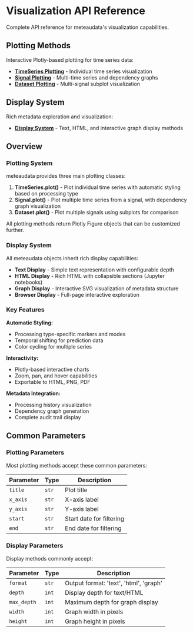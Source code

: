 # Visualization API Reference

Complete API reference for meteaudata's visualization capabilities.

## Plotting Methods

Interactive Plotly-based plotting for time series data:

- **[TimeSeries Plotting](timeseries-plotting.md)** - Individual time series visualization
- **[Signal Plotting](signal-plotting.md)** - Multi-time series and dependency graphs
- **[Dataset Plotting](dataset-plotting.md)** - Multi-signal subplot visualization

## Display System

Rich metadata exploration and visualization:

- **[Display System](display-system.md)** - Text, HTML, and interactive graph display methods

## Overview

### Plotting System

meteaudata provides three main plotting classes:

1. **TimeSeries.plot()** - Plot individual time series with automatic styling based on processing type
2. **Signal.plot()** - Plot multiple time series from a signal, with dependency graph visualization
3. **Dataset.plot()** - Plot multiple signals using subplots for comparison

All plotting methods return Plotly Figure objects that can be customized further.

### Display System

All meteaudata objects inherit rich display capabilities:

- **Text Display** - Simple text representation with configurable depth
- **HTML Display** - Rich HTML with collapsible sections (Jupyter notebooks)
- **Graph Display** - Interactive SVG visualization of metadata structure
- **Browser Display** - Full-page interactive exploration

### Key Features

**Automatic Styling:**
- Processing type-specific markers and modes
- Temporal shifting for prediction data
- Color cycling for multiple series

**Interactivity:**
- Plotly-based interactive charts
- Zoom, pan, and hover capabilities
- Exportable to HTML, PNG, PDF

**Metadata Integration:**
- Processing history visualization
- Dependency graph generation
- Complete audit trail display

## Common Parameters

### Plotting Parameters

Most plotting methods accept these common parameters:

| Parameter | Type | Description |
|-----------|------|-------------|
| `title` | `str` | Plot title |
| `x_axis` | `str` | X-axis label |
| `y_axis` | `str` | Y-axis label |
| `start` | `str` | Start date for filtering |
| `end` | `str` | End date for filtering |

### Display Parameters

Display methods commonly accept:

| Parameter | Type | Description |
|-----------|------|-------------|
| `format` | `str` | Output format: 'text', 'html', 'graph' |
| `depth` | `int` | Display depth for text/HTML |
| `max_depth` | `int` | Maximum depth for graph display |
| `width` | `int` | Graph width in pixels |
| `height` | `int` | Graph height in pixels |

